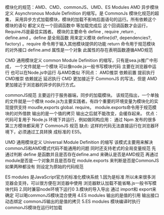 模块化的规范：AMD、CMD、commonJS、UMD、ES Modules
AMD 异步模块定义 
Asynchronous Module Definition 的缩写。是 CommonJs 模块化规范的超集， 采用异步方式加载模块，模块的加载不影响后面语句的运行。所有依赖这个模块的语句 都定义在一个回调函数中 等加载完成后 这个回调函数才会运行，RequireJS是最佳实践者。 模块的主要命令 define , require ,return , define.amd  。define 是全局函数 用来定义模块  define(id?, dependencies?, factory) 。require 命令用于输入其他模块提供的功能 return 命令用于规范模块的对外接口 define.amd 属性是一个对象 此属性的存在表明函数遵循AMD规范

CMD 通用模块定义
common Module Definition 的缩写，只有是sea.js推广中形成， 一个文件就是一个模块 可以像node.js一般书写模块代码 主要在浏览器中运行 也可以在Node.js中运行
与AMD类似 不同点： AMD推崇 依赖前置 提前执行 CMD推崇 依赖就近 延迟执行    CMD 更加接近于 CommonJS 的写法，但是 AMD 更加接近于浏览器的异步的执行方式。

commonJS规范
主要运行于服务器端，同步的加载模块。 该规范指出，一个单独的文件就是一个模块 node.js为主要实践者。有四个重要的环境变量为模块化的实现提供支持 moudle,exports global. require。 module.exports命令用于规范模块的对外借款 输出的是一个值的拷贝 输出之后就不能改变，会缓存起来。
优点： 
     代码可复用于 Node.js 环境下井运行，例如做同构应用： 
     通过 Npm 发布的很多第三方模块都采用了 CommonJS 规范
缺点: 
    这样的代码无法直接运行在浏览器环境下，必须通过工具转换 成标准的 ES5。  

UMD 通用模块定义
Universal Module Definition 的缩写 该模式主要用来解决commonJS和AMD模式代码不能通用的问题 同时还支持老式的全局变量规范
先通过判断 define 是函数并且是否存在define.amd  来确认是否是AMD规范 再通过module是否是一个对象并且是否存在 module.exports 来判断是否是CommonJS 如果两种都没有 则设定为原始的代码规范

ES modules 是JavaScript官方的标准化模块系统
1.因为是标准 所以未来很多浏览器会支持，可以很方便在浏览器中使用  浏览器默认加载不能省略.js一般书写模块代码
2.同时兼容node环境下运行0
3.模块的导入导出 通过 import和 export来确定 可以喝commonJS模块混合使用
4.ES modules 输出的是值的引用 输出接口动态绑定 commonJS输出的是值的拷贝
5.ES modules 模块编译时执行 commonJS模块在运行时加载

